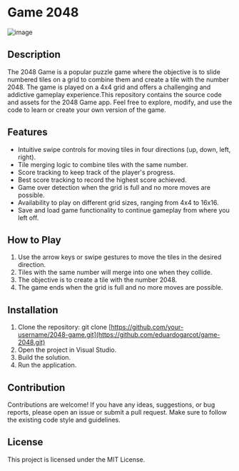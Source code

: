 # Game 2048 
![image](https://github.com/eduardogarcot/game-2048/assets/64402545/91ec0018-7640-4c59-9de9-bfde76f4b3a3)

## Description
The 2048 Game is a popular puzzle game where the objective is to slide numbered tiles on a grid to combine them and create a tile with the number 2048. The game is played on a 4x4 grid and offers a challenging and addictive gameplay experience.This repository contains the source code and assets for the 2048 Game app. Feel free to explore, modify, and use the code to learn or create your own version of the game.

## Features

  - Intuitive swipe controls for moving tiles in four directions (up, down, left, right).
  - Tile merging logic to combine tiles with the same number.
  - Score tracking to keep track of the player's progress.
  - Best score tracking to record the highest score achieved.
  - Game over detection when the grid is full and no more moves are possible.
  - Availability to play on different grid sizes, ranging from 4x4 to 16x16.
  - Save and load game functionality to continue gameplay from where you left off.


## How to Play

1. Use the arrow keys or swipe gestures to move the tiles in the desired direction.
2. Tiles with the same number will merge into one when they collide.
3. The objective is to create a tile with the number 2048.
4. The game ends when the grid is full and no more moves are possible.


## Installation

1. Clone the repository: git clone [https://github.com/your-username/2048-game.git](https://github.com/eduardogarcot/game-2048.git)
2. Open the project in Visual Studio.
3. Build the solution.
4. Run the application.

## Contribution

Contributions are welcome! If you have any ideas, suggestions, or bug reports, please open an issue or submit a pull request. 
Make sure to follow the existing code style and guidelines.

## License
This project is licensed under the MIT License.
